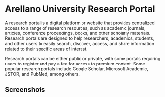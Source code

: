 
# Arellano University Research Portal

A research portal is a digital platform or website that provides centralized access to a range of research resources, such as academic journals, articles, conference proceedings, books, and other scholarly materials. Research portals are designed to help researchers, academics, students, and other users to easily search, discover, access, and share information related to their specific areas of interest.

Research portals can be either public or private, with some portals requiring users to register and pay a fee for access to premium content. Some popular research portals include Google Scholar, Microsoft Academic, JSTOR, and PubMed, among others.


## Screenshots

[](https://ibb.co/MCx1zty)

